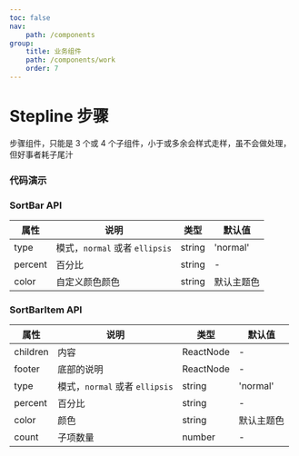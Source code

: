 ```yaml
---
toc: false
nav:
    path: /components
group:
    title: 业务组件
    path: /components/work
    order: 7
---
```


# Stepline 步骤

步骤组件，只能是 3 个或 4 个子组件，小于或多余会样式走样，虽不会做处理，但好事者耗子尾汁

### 代码演示

<code src="./demo/index.tsx"></code>

### SortBar API

| 属性    | 说明                           | 类型   | 默认值     |
| ------- | ------------------------------ | ------ | ---------- |
| type    | 模式，`normal` 或者 `ellipsis` | string | 'normal'   |
| percent | 百分比                         | string | -          |
| color   | 自定义颜色颜色                 | string | 默认主题色 |

### SortBarItem API

| 属性     | 说明                           | 类型      | 默认值     |
| -------- | ------------------------------ | --------- | ---------- |
| children | 内容                           | ReactNode | -          |
| footer   | 底部的说明                     | ReactNode | -          |
| type     | 模式，`normal` 或者 `ellipsis` | string    | 'normal'   |
| percent  | 百分比                         | string    | -          |
| color    | 颜色                           | string    | 默认主题色 |
| count    | 子项数量                       | number    | -          |
